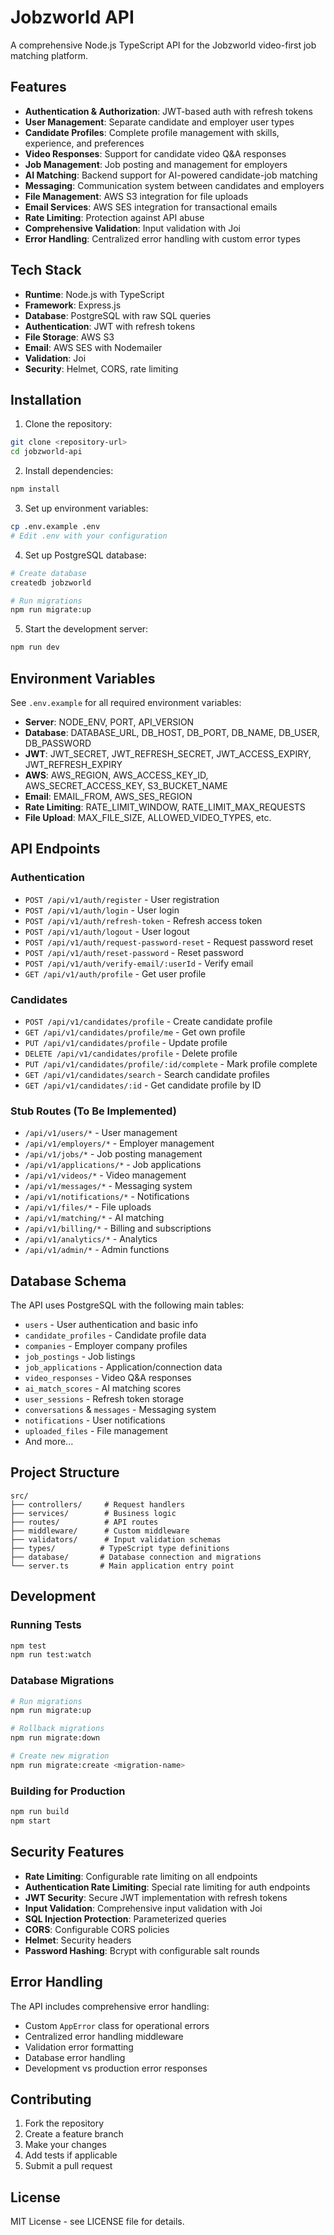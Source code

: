 # Jobzworld API

A comprehensive Node.js TypeScript API for the Jobzworld video-first job matching platform.

## Features

- **Authentication & Authorization**: JWT-based auth with refresh tokens
- **User Management**: Separate candidate and employer user types
- **Candidate Profiles**: Complete profile management with skills, experience, and preferences
- **Video Responses**: Support for candidate video Q&A responses
- **Job Management**: Job posting and management for employers
- **AI Matching**: Backend support for AI-powered candidate-job matching
- **Messaging**: Communication system between candidates and employers
- **File Management**: AWS S3 integration for file uploads
- **Email Services**: AWS SES integration for transactional emails
- **Rate Limiting**: Protection against API abuse
- **Comprehensive Validation**: Input validation with Joi
- **Error Handling**: Centralized error handling with custom error types

## Tech Stack

- **Runtime**: Node.js with TypeScript
- **Framework**: Express.js
- **Database**: PostgreSQL with raw SQL queries
- **Authentication**: JWT with refresh tokens
- **File Storage**: AWS S3
- **Email**: AWS SES with Nodemailer
- **Validation**: Joi
- **Security**: Helmet, CORS, rate limiting

## Installation

1. Clone the repository:

```bash
git clone <repository-url>
cd jobzworld-api
```

2. Install dependencies:

```bash
npm install
```

3. Set up environment variables:

```bash
cp .env.example .env
# Edit .env with your configuration
```

4. Set up PostgreSQL database:

```bash
# Create database
createdb jobzworld

# Run migrations
npm run migrate:up
```

5. Start the development server:

```bash
npm run dev
```

## Environment Variables

See `.env.example` for all required environment variables:

- **Server**: NODE_ENV, PORT, API_VERSION
- **Database**: DATABASE_URL, DB_HOST, DB_PORT, DB_NAME, DB_USER, DB_PASSWORD
- **JWT**: JWT_SECRET, JWT_REFRESH_SECRET, JWT_ACCESS_EXPIRY, JWT_REFRESH_EXPIRY
- **AWS**: AWS_REGION, AWS_ACCESS_KEY_ID, AWS_SECRET_ACCESS_KEY, S3_BUCKET_NAME
- **Email**: EMAIL_FROM, AWS_SES_REGION
- **Rate Limiting**: RATE_LIMIT_WINDOW, RATE_LIMIT_MAX_REQUESTS
- **File Upload**: MAX_FILE_SIZE, ALLOWED_VIDEO_TYPES, etc.

## API Endpoints

### Authentication

- `POST /api/v1/auth/register` - User registration
- `POST /api/v1/auth/login` - User login
- `POST /api/v1/auth/refresh-token` - Refresh access token
- `POST /api/v1/auth/logout` - User logout
- `POST /api/v1/auth/request-password-reset` - Request password reset
- `POST /api/v1/auth/reset-password` - Reset password
- `POST /api/v1/auth/verify-email/:userId` - Verify email
- `GET /api/v1/auth/profile` - Get user profile

### Candidates

- `POST /api/v1/candidates/profile` - Create candidate profile
- `GET /api/v1/candidates/profile/me` - Get own profile
- `PUT /api/v1/candidates/profile` - Update profile
- `DELETE /api/v1/candidates/profile` - Delete profile
- `PUT /api/v1/candidates/profile/:id/complete` - Mark profile complete
- `GET /api/v1/candidates/search` - Search candidate profiles
- `GET /api/v1/candidates/:id` - Get candidate profile by ID

### Stub Routes (To Be Implemented)

- `/api/v1/users/*` - User management
- `/api/v1/employers/*` - Employer management
- `/api/v1/jobs/*` - Job posting management
- `/api/v1/applications/*` - Job applications
- `/api/v1/videos/*` - Video management
- `/api/v1/messages/*` - Messaging system
- `/api/v1/notifications/*` - Notifications
- `/api/v1/files/*` - File uploads
- `/api/v1/matching/*` - AI matching
- `/api/v1/billing/*` - Billing and subscriptions
- `/api/v1/analytics/*` - Analytics
- `/api/v1/admin/*` - Admin functions

## Database Schema

The API uses PostgreSQL with the following main tables:

- `users` - User authentication and basic info
- `candidate_profiles` - Candidate profile data
- `companies` - Employer company profiles
- `job_postings` - Job listings
- `job_applications` - Application/connection data
- `video_responses` - Video Q&A responses
- `ai_match_scores` - AI matching scores
- `user_sessions` - Refresh token storage
- `conversations` & `messages` - Messaging system
- `notifications` - User notifications
- `uploaded_files` - File management
- And more...

## Project Structure

```
src/
├── controllers/     # Request handlers
├── services/        # Business logic
├── routes/          # API routes
├── middleware/      # Custom middleware
├── validators/      # Input validation schemas
├── types/          # TypeScript type definitions
├── database/       # Database connection and migrations
└── server.ts       # Main application entry point
```

## Development

### Running Tests

```bash
npm test
npm run test:watch
```

### Database Migrations

```bash
# Run migrations
npm run migrate:up

# Rollback migrations
npm run migrate:down

# Create new migration
npm run migrate:create <migration-name>
```

### Building for Production

```bash
npm run build
npm start
```

## Security Features

- **Rate Limiting**: Configurable rate limiting on all endpoints
- **Authentication Rate Limiting**: Special rate limiting for auth endpoints
- **JWT Security**: Secure JWT implementation with refresh tokens
- **Input Validation**: Comprehensive input validation with Joi
- **SQL Injection Protection**: Parameterized queries
- **CORS**: Configurable CORS policies
- **Helmet**: Security headers
- **Password Hashing**: Bcrypt with configurable salt rounds

## Error Handling

The API includes comprehensive error handling:

- Custom `AppError` class for operational errors
- Centralized error handling middleware
- Validation error formatting
- Database error handling
- Development vs production error responses

## Contributing

1. Fork the repository
2. Create a feature branch
3. Make your changes
4. Add tests if applicable
5. Submit a pull request

## License

MIT License - see LICENSE file for details.
